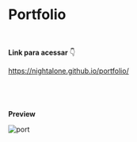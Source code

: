 # Portfolio

<br>

**Link para acessar** 👇

https://nightalone.github.io/portfolio/

#

<br>

**Preview**

![port](https://user-images.githubusercontent.com/90106463/191674759-9e2917dd-1fb5-4d37-b8cc-01e28e284abc.png)
